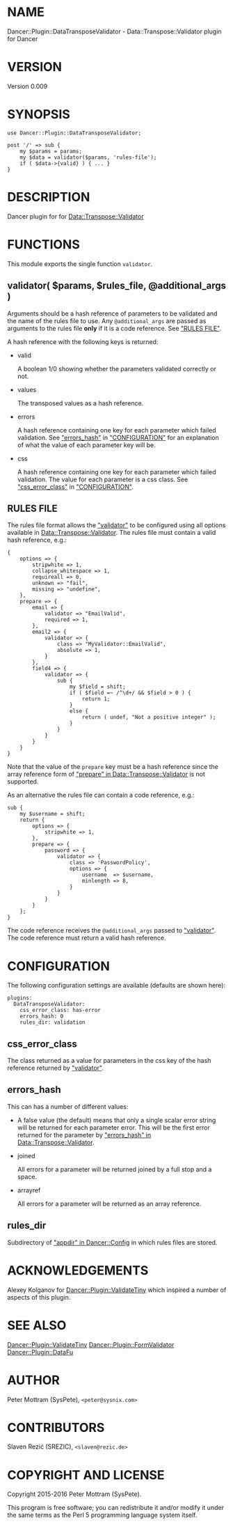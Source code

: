 # NAME

Dancer::Plugin::DataTransposeValidator - Data::Transpose::Validator plugin for Dancer

# VERSION

Version 0.009

# SYNOPSIS

    use Dancer::Plugin::DataTransposeValidator;

    post '/' => sub {
        my $params = params;
        my $data = validator($params, 'rules-file');
        if ( $data->{valid} ) { ... }
    }

# DESCRIPTION

Dancer plugin for for [Data::Transpose::Validator](https://metacpan.org/pod/Data::Transpose::Validator)

# FUNCTIONS

This module exports the single function `validator`.

## validator( $params, $rules\_file, @additional\_args )

Arguments should be a hash reference of parameters to be validated and the
name of the rules file to use. Any `@additional_args` are passed as arguments
to the rules file **only** if it is a code reference. See ["RULES FILE"](#rules-file).

A hash reference with the following keys is returned:

- valid

    A boolean 1/0 showing whether the parameters validated correctly or not.

- values

    The transposed values as a hash reference.

- errors

    A hash reference containing one key for each parameter which failed validation.
    See ["errors\_hash"](#errors_hash) in ["CONFIGURATION"](#configuration) for an explanation of what the value
    of each parameter key will be.

- css

    A hash reference containing one key for each parameter which failed validation.
    The value for each parameter is a css class. See ["css\_error\_class"](#css_error_class) in
    ["CONFIGURATION"](#configuration).

## RULES FILE

The rules file format allows the ["validator"](#validator) to be configured using
all options available in [Data::Transpose::Validator](https://metacpan.org/pod/Data::Transpose::Validator). The rules file
must contain a valid hash reference, e.g.: 

    {
        options => {
            stripwhite => 1,
            collapse_whitespace => 1,
            requireall => 0,
            unknown => "fail",
            missing => "undefine",
        },
        prepare => {
            email => {
                validator => "EmailValid",
                required => 1,
            },
            email2 => {
                validator => {
                    class => "MyValidator::EmailValid",
                    absolute => 1,
                }
            },
            field4 => {
                validator => {
                    sub {
                        my $field = shift;
                        if ( $field =~ /^\d+/ && $field > 0 ) {
                            return 1;
                        }
                        else {
                            return ( undef, "Not a positive integer" );
                        }
                    }
                }
            }
        }
    }

Note that the value of the `prepare` key must be a hash reference since the
array reference form of ["prepare" in Data::Transpose::Validator](https://metacpan.org/pod/Data::Transpose::Validator#prepare) is not supported.

As an alternative the rules file can contain a code reference, e.g.:

    sub {
        my $username = shift;
        return {
            options => {
                stripwhite => 1,
            },
            prepare => {
                password => {
                    validator => {
                        class => 'PasswordPolicy',
                        options => {
                            username  => $username,
                            minlength => 8,
                        }
                    }
                }
            }
        };
    }

The code reference receives the `@additional_args` passed to ["validator"](#validator).
The code reference must return a valid hash reference.

# CONFIGURATION

The following configuration settings are available (defaults are
shown here):

    plugins:
      DataTransposeValidator:
        css_error_class: has-error
        errors_hash: 0
        rules_dir: validation

## css\_error\_class

The class returned as a value for parameters in the css key of the hash
reference returned by ["validator"](#validator).

## errors\_hash

This can has a number of different values:

- A false value (the default) means that only a single scalar error string will
be returned for each parameter error. This will be the first error returned
for the parameter by ["errors\_hash" in Data::Transpose::Validator](https://metacpan.org/pod/Data::Transpose::Validator#errors_hash).
- joined

    All errors for a parameter will be returned joined by a full stop and a space.

- arrayref

    All errors for a parameter will be returned as an array reference.

## rules\_dir

Subdirectory of ["appdir" in Dancer::Config](https://metacpan.org/pod/Dancer::Config#appdir) in which rules files are stored.

# ACKNOWLEDGEMENTS

Alexey Kolganov for [Dancer::Plugin::ValidateTiny](https://metacpan.org/pod/Dancer::Plugin::ValidateTiny) which inspired a number
of aspects of this plugin.

# SEE ALSO

[Dancer::Plugin::ValidateTiny](https://metacpan.org/pod/Dancer::Plugin::ValidateTiny) [Dancer::Plugin::FormValidator](https://metacpan.org/pod/Dancer::Plugin::FormValidator)
[Dancer::Plugin::DataFu](https://metacpan.org/pod/Dancer::Plugin::DataFu)

# AUTHOR

Peter Mottram (SysPete), `<peter@sysnix.com>`

# CONTRIBUTORS

Slaven Rezić (SREZIC), `<slaven@rezic.de>`

# COPYRIGHT AND LICENSE

Copyright 2015-2016 Peter Mottram (SysPete).

This program is free software; you can redistribute it and/or modify
it under the same terms as the Perl 5 programming language system itself.
